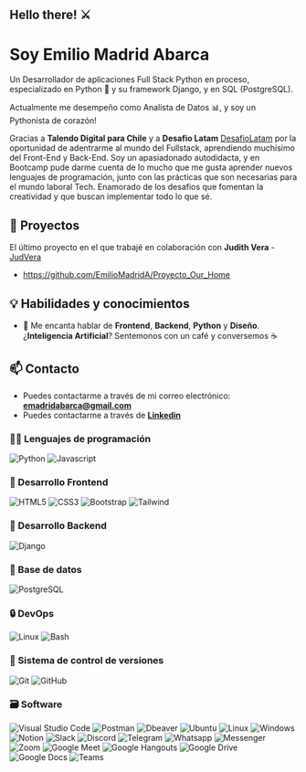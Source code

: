 ## Hello there! ⚔️

# Soy Emilio Madrid Abarca

Un Desarrollador de aplicaciones Full Stack Python en proceso, especializado en Python 🐍 y su framework Django, y en SQL (PostgreSQL).

Actualmente me desempeño como Analista de Datos 📊, y soy un Pythonista de corazón!

Gracias a **Talendo Digital para Chile** y a **Desafio Latam** [DesafioLatam](https://github.com/DesafioLatam) por la oportunidad de adentrarme al mundo del Fullstack, aprendiendo muchísimo del Front-End y Back-End.
Soy un apasiadonado autodidacta, y en Bootcamp pude darme cuenta de lo mucho que me gusta aprender nuevos lenguajes de programación, junto con las prácticas que son necesarias para el mundo laboral Tech.
Enamorado de los desafios que fomentan la creatividad y que buscan implementar todo lo que sé. 

## 💼 Proyectos

El último proyecto en el que trabajé en colaboración con **Judith Vera** - [JudVera](https://github.com/JudVera)
- https://github.com/EmilioMadridA/Proyecto_Our_Home

## 💡 Habilidades y conocimientos

- 💬 Me encanta hablar de **Frontend**, **Backend**, **Python** y **Diseño**. ¿**Inteligencia Artificial**? Sentemonos con un café y conversemos ☕

## 📫 Contacto

- Puedes contactarme a través de mi correo electrónico: **<emadridabarca@gmail.com>**
- Puedes contactarme a través de **[Linkedin]([https://www.linkedin.com/in/brayandiazc](https://www.linkedin.com/in/emilio-madrid-abarca-2aa260195/))**

### 🧑‍💻 Lenguajes de programación

![Python](https://img.shields.io/badge/Python-3776AB?style=for-the-badge&logo=python&logoColor=white) ![Javascript](https://img.shields.io/badge/Javascript-323330?style=for-the-badge&logo=javascript&logoColor=F7DF1E)

### 🎨 Desarrollo Frontend

![HTML5](https://img.shields.io/badge/HTML5-E34F26?style=for-the-badge&logo=html5&logoColor=white) ![CSS3](https://img.shields.io/badge/CSS3-1572B6?style=for-the-badge&logo=css3&logoColor=white) ![Bootstrap](https://img.shields.io/badge/Bootstrap-563D7C?style=for-the-badge&logo=bootstrap&logoColor=white) ![Tailwind](https://img.shields.io/badge/Tailwind%20CSS-38B2AC?style=for-the-badge&logo=tailwind-css&logoColor=white)

### 🔨 Desarrollo Backend

![Django](https://img.shields.io/badge/Django-092E20?style=for-the-badge&logo=django&logoColor=white) 

### 🔧 Base de datos

![PostgreSQL](https://img.shields.io/badge/PostgreSQL-316192?style=for-the-badge&logo=postgresql&logoColor=white)

### 🔒️ DevOps

![Linux](https://img.shields.io/badge/Linux-FCC624?style=for-the-badge&logo=linux&logoColor=black) ![Bash](https://img.shields.io/badge/Bash-121011?style=for-the-badge&logo=gnu-bash&logoColor=white)

### 📝 Sistema de control de versiones

![Git](https://img.shields.io/badge/git-%23F05033.svg?style=for-the-badge&logo=git&logoColor=white) ![GitHub](https://img.shields.io/badge/github-%23121011.svg?style=for-the-badge&logo=github&logoColor=white)

### 🗃️ Software

![Visual Studio Code](https://img.shields.io/badge/Visual%20Studio%20Code-007ACC?style=for-the-badge&logo=visual-studio-code&logoColor=white) ![Postman](https://img.shields.io/badge/Postman-FF6C37?style=for-the-badge&logo=postman&logoColor=white) ![Dbeaver](https://img.shields.io/badge/DBeaver-EE0000?style=for-the-badge&logo=dbeaver&logoColor=white) ![Ubuntu](https://img.shields.io/badge/Ubuntu-E95420?style=for-the-badge&logo=ubuntu&logoColor=white) ![Linux](https://img.shields.io/badge/Linux-FCC624?style=for-the-badge&logo=linux&logoColor=black) ![Windows](https://img.shields.io/badge/Windows-0078D6?style=for-the-badge&logo=windows&logoColor=white) ![Notion](https://img.shields.io/badge/Notion-000000?style=for-the-badge&logo=notion&logoColor=white) ![Slack](https://img.shields.io/badge/Slack-4A154B?style=for-the-badge&logo=slack&logoColor=white) ![Discord](https://img.shields.io/badge/Discord-7289DA?style=for-the-badge&logo=discord&logoColor=white) ![Telegram](https://img.shields.io/badge/Telegram-2CA5E0?style=for-the-badge&logo=telegram&logoColor=white) ![Whatsapp](https://img.shields.io/badge/Whatsapp-25D366?style=for-the-badge&logo=whatsapp&logoColor=white) ![Messenger](https://img.shields.io/badge/Messenger-00B2FF?style=for-the-badge&logo=messenger&logoColor=white) ![Zoom](https://img.shields.io/badge/Zoom-2D8CFF?style=for-the-badge&logo=zoom&logoColor=white) ![Google Meet](https://img.shields.io/badge/Google%20Meet-00BFA5?style=for-the-badge&logo=google-meet&logoColor=white) ![Google Hangouts](https://img.shields.io/badge/Google%20Hangouts-0F9D58?style=for-the-badge&logo=google-hangouts&logoColor=white) ![Google Drive](https://img.shields.io/badge/Google%20Drive-4285F4?style=for-the-badge&logo=google-drive&logoColor=white) ![Google Docs](https://img.shields.io/badge/Google%20Docs-4285F4?style=for-the-badge&logo=google-docs&logoColor=white) ![Teams](https://img.shields.io/badge/Microsoft%20Teams-6264A7?style=for-the-badge&logo=microsoft-teams&logoColor=white)
